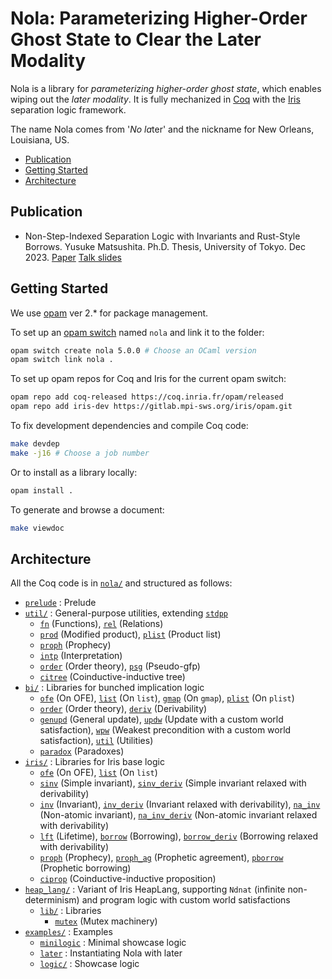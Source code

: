 # Nola: Parameterizing Higher-Order Ghost State to Clear the Later Modality

Nola is a library for _parameterizing higher-order ghost state_, which enables
wiping out the _later modality_.
It is fully mechanized in [Coq](https://coq.inria.fr/) with the
[Iris](https://iris-project.org/) separation logic framework.

The name Nola comes from '_No_ *la*ter' and the nickname for New Orleans,
Louisiana, US.

- [Publication](#publication)
- [Getting Started](#getting-started)
- [Architecture](#architecture)

## Publication

- Non-Step-Indexed Separation Logic with Invariants and Rust-Style Borrows.
  Yusuke Matsushita. Ph.D. Thesis, University of Tokyo. Dec 2023.
  [Paper](https://shiatsumat.github.io/papers/phd-thesis.pdf)
  [Talk slides](https://shiatsumat.github.io/talks/phd-thesis-talk.pdf)

## Getting Started

We use [opam](https://opam.ocaml.org/) ver 2.* for package management.

To set up an [opam switch](https://opam.ocaml.org/doc/man/opam-switch.html)
named `nola` and link it to the folder:
```bash
opam switch create nola 5.0.0 # Choose an OCaml version
opam switch link nola .
```

To set up opam repos for Coq and Iris for the current opam switch:
```bash
opam repo add coq-released https://coq.inria.fr/opam/released
opam repo add iris-dev https://gitlab.mpi-sws.org/iris/opam.git
```

To fix development dependencies and compile Coq code:
```bash
make devdep
make -j16 # Choose a job number
```

Or to install as a library locally:
```bash
opam install .
```

To generate and browse a document:
```bash
make viewdoc
```

## Architecture

All the Coq code is in [`nola/`](nola/) and structured as follows:
- [`prelude`](nola/prelude.v) : Prelude
- [`util/`](nola/util/) : General-purpose utilities, extending
  [`stdpp`](https://gitlab.mpi-sws.org/iris/stdpp)
  + [`fn`](nola/util/fn) (Functions),
    [`rel`](nola/util/rel) (Relations)
  + [`prod`](nola/util/prod.v) (Modified product),
    [`plist`](nola/util/plist.v) (Product list)
  + [`proph`](nola/util/proph.v) (Prophecy)
  + [`intp`](nola/util/intp.v) (Interpretation)
  + [`order`](nola/util/order.v) (Order theory),
    [`psg`](nola/util/psg.v) (Pseudo-gfp)
  + [`citree`](nola/util/citree.v) (Coinductive-inductive tree)
- [`bi/`](nola/bi) : Libraries for bunched implication logic
  + [`ofe`](nola/bi/ofe.v) (On OFE),
    [`list`](nola/bi/list.v) (On `list`),
    [`gmap`](nola/bi/gmap.v) (On `gmap`),
    [`plist`](nola/bi/plist.v) (On `plist`)
  + [`order`](nola/bi/order.v) (Order theory),
    [`deriv`](nola/bi/deriv.v) (Derivability)
  + [`genupd`](nola/bi/genupd.v) (General update),
    [`updw`](nola/bi/updw.v) (Update with a custom world satisfaction),
    [`wpw`](nola/bi/wpw.v) (Weakest precondition with a custom world
      satisfaction),
    [`util`](nola/bi/util.v) (Utilities)
  + [`paradox`](nola/bi/paradox.v) (Paradoxes)
- [`iris/`](nola/iris) : Libraries for Iris base logic
  + [`ofe`](nola/bi/ofe.v) (On OFE),
    [`list`](nola/bi/list.v) (On `list`)
  + [`sinv`](nola/iris/sinv.v) (Simple invariant),
    [`sinv_deriv`](nola/iris/sinv_deriv.v) (Simple invariant relaxed with
      derivability)
  + [`inv`](nola/iris/inv.v) (Invariant),
    [`inv_deriv`](nola/iris/inv_deriv.v) (Invariant relaxed with derivability),
    [`na_inv`](nola/iris/na_inv.v) (Non-atomic invariant),
    [`na_inv_deriv`](nola/iris/na_inv_deriv.v) (Non-atomic invariant relaxed
      with derivability)
  + [`lft`](nola/iris/lft.v) (Lifetime),
    [`borrow`](nola/iris/borrow.v) (Borrowing),
    [`borrow_deriv`](nola/iris/borrow_deriv) (Borrowing relaxed with
      derivability)
  + [`proph`](nola/iris/proph.v) (Prophecy),
    [`proph_ag`](nola/iris/proph_ag.v) (Prophetic agreement),
    [`pborrow`](nola/iris/pborrow.v) (Prophetic borrowing)
  + [`ciprop`](nola/iris/ciprop.v) (Coinductive-inductive proposition)
- [`heap_lang/`](nola/heap_lang/) : Variant of Iris HeapLang, supporting `Ndnat`
    (infinite non-determinism) and program logic with custom world satisfactions
  + [`lib/`](nola/heap_lang/lib) : Libraries
    * [`mutex`](nola/heap_lang/lib/mutex.v) (Mutex machinery)
- [`examples/`](nola/examples/) : Examples
  + [`minilogic`](nola/examples/minilogic.v) : Minimal showcase logic
  + [`later`](nola/examples/later.v) : Instantiating Nola with later
  + [`logic/`](nola/examples/logic/) : Showcase logic
